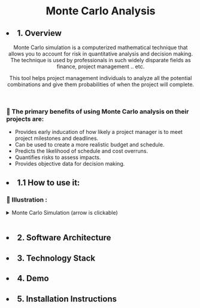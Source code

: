 
<h1 align="center"> Monte Carlo Analysis </h1>

<h2> <li> 1. Overview </li> </h2>
<p align="center"> Monte Carlo simulation is a computerized mathematical technique that allows you to account for risk in quantitative analysis and decision making. The technique is used by professionals in such widely disparate fields as finance, project management .. etc.
  </p>
  

<p align="center"> 
 This tool helps project management individuals to analyze all the potential combinations and give them probabilities of when the project will complete.</p>

 <br>

<p> <h3> 💠 The primary benefits of using Monte Carlo analysis on their projects are: </h3>

* Provides early inducation of how likely a project manager is to meet project milestones and deadlines.
* Can be used to create a more realistic budget and schedule.
* Predicts the likelihood of schedule and cost overruns.
* Quantifies risks to assess impacts.
* Provides objective data for decision making.
</p>

<h2> <li> 1.1 How to use it: </li> </h2>
<h3> 🔘 Illustration : </h3> <details>
           <summary>  Monte Carlo Simulation (arrow is clickable) </summary>
           <p> <img width="500" alt="image" src="https://user-images.githubusercontent.com/59771760/211217211-b0cb267a-7d1d-4886-9eb9-7d3c86815727.png">
           </p>
         </details>
         <br>

<h2> <li> 2. Software Architecture </li> </h2>
<h2> <li> 3. Technology Stack </li> </h2>
<h2> <li> 4. Demo </li> </h2>
<h2> <li> 5. Installation Instructions </li> </h2>
